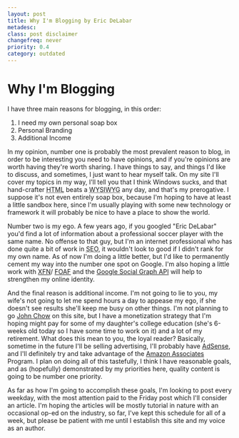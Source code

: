 ```yaml
---
layout: post
title: Why I'm Blogging by Eric DeLabar
metadesc: 
class: post disclaimer
changefreq: never
priority: 0.4
category: outdated
---
```

# Why I'm Blogging

I have three main reasons for blogging, in this order:

1. I need my own personal soap box
2. Personal Branding
3. Additional Income

In my opinion, number one is probably the most prevalent reason to blog, in order to be interesting 
you need to have opinions, and if you're opinions are worth having they're worth sharing.  I have 
things to say, and things I'd like to discuss, and sometimes, I just want to hear myself talk.  On 
my site I'll cover my topics in my way, I'll tell you that I think Windows sucks, and that hand-crafter 
<acronym title="HyperText Markup Language">HTML</acronym> beats a 
<acronym title="What You See Is What You Get">WYSIWYG</acronym> any day, and that's 
my prerogative.  I suppose it's not even entirely soap box, because I'm hoping to have at least a 
little sandbox here, since I'm usually playing with some new technology or framework it will probably 
be nice to have a place to show the world.

Number two is my ego.  A few years ago, if you googled "Eric DeLabar" you'd find a lot of information 
about a professional soccer player with the same name.  No offense to that guy, but I'm an internet 
professional who has done quite a bit of work in <acronym title="Search Engine Optimization">SEO</acronym>, 
it wouldn't look to good if I didn't rank for my own name.  As of now I'm doing a little better, 
but I'd like to permanently cement my way into the number one spot on Google.  I'm also hoping a 
little work with [XFN](http://gmpg.org/xfn/)/
[FOAF](http://www.foaf-project.org/) and the 
[Google Social Graph API](http://code.google.com/apis/socialgraph/) 
will help to strengthen my online identity.

And the final reason is additional income.  I'm not going to lie to you, my wife's not going to let me 
spend hours a day to appease my ego, if she doesn't see results she'll keep me busy on other things. 
I'm not planning to go [John Chow](http://www.johnchow.com/) on this site, but I have a 
monetization strategy that I'm hoping might pay for some of my daughter's college education (she's 
6-weeks old today so I have some time to work on it) and a lot of my retirement.  What does this 
mean to you, the loyal reader?  Basically, sometime in the future I'll be selling advertising, I'll 
probably have [AdSense](http://www.google.com/adsense/), and I'll definitely try and take 
advantage of the [Amazon Associates](http://www.amazon.com/gp/redirect.html?ie=UTF8&amp;location=https%3A%2F%2Faffiliate-program.amazon.com%2F&amp;tag=ericdcom-20&amp;linkCode=ur2&amp;camp=1789&amp;creative=9325)<img src="http://www.assoc-amazon.com/e/ir?t=ericdcom-20&amp;l=ur2&amp;o=1" width="1" height="1" border="0" alt="" style="border:none !important; margin:0px !important;"> Program. 
I plan on doing all of this tastefully, I think I have reasonable goals, and as (hopefully) demonstrated 
by my priorities here, quality content is going to be number one priority.

As far as how I'm going to accomplish these goals, I'm looking to post every weekday, with the most 
attention paid to the Friday post which I'll consider an article.  I'm hoping the articles will be 
mostly tutorial in nature with an occasional op-ed on the industry, so far, I've kept this schedule 
for all of a week, but please be patient with me until I establish this site and my voice as an author.
